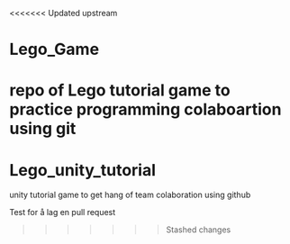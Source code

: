 <<<<<<< Updated upstream
# Lego_Game

repo of Lego tutorial game to practice programming colaboartion using git
=======
# Lego_unity_tutorial
unity tutorial game to get hang of team colaboration using github

Test for å lag en pull request
>>>>>>> Stashed changes
